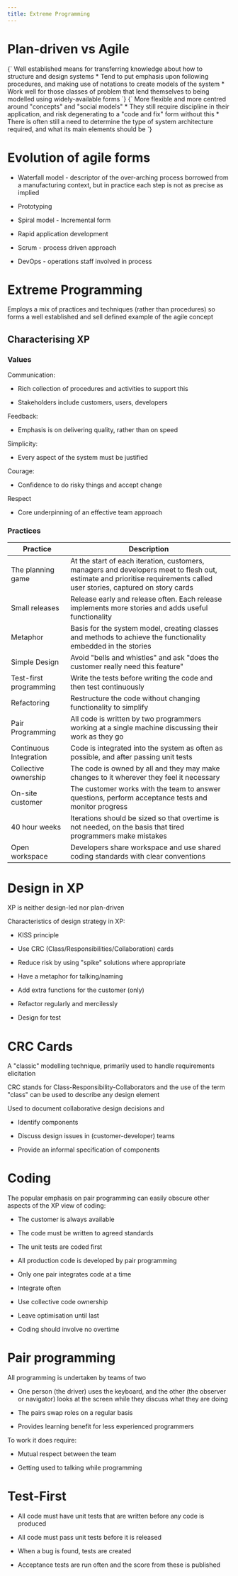 ```yaml
---
title: Extreme Programming
---
```


# Plan-driven vs Agile

<Definition name="Plan Driven">
{`
Well established means for transferring knowledge about how to structure and design systems
* Tend to put emphasis upon following procedures, and making use of notations to create models of the system
* Work well for those classes of problem that lend themselves to being modelled using widely-available forms
`}
</Definition>

<Definition name="Agile">
{`
More flexible and more centred around "concepts" and "social models"
* They still require discipline in their application, and risk degenerating to a "code and fix" form without this
* There is often still a need to determine the type of system architecture required, and what its main elements should be
`}
</Definition>

# Evolution of agile forms

- Waterfall model - descriptor of the over-arching process borrowed
  from a manufacturing context, but in practice each step is not as
  precise as implied

- Prototyping

- Spiral model - Incremental form

- Rapid application development

- Scrum - process driven approach

- DevOps - operations staff involved in process

# Extreme Programming

Employs a mix of practices and techniques (rather than procedures) so
forms a well established and sell defined example of the agile concept

## Characterising XP

### Values

Communication:

- Rich collection of procedures and activities to support this

- Stakeholders include customers, users, developers

Feedback:

- Emphasis is on delivering quality, rather than on speed

Simplicity:

- Every aspect of the system must be justified

Courage:

- Confidence to do risky things and accept change

Respect

- Core underpinning of an effective team approach

### Practices

| Practice               | Description                                                                                                                                                             |
| ---------------------- | ----------------------------------------------------------------------------------------------------------------------------------------------------------------------- |
| The planning game      | At the start of each iteration, customers, managers and developers meet to flesh out, estimate and prioritise requirements called user stories, captured on story cards |
| Small releases         | Release early and release often. Each release implements more stories and adds useful functionality                                                                     |
| Metaphor               | Basis for the system model, creating classes and methods to achieve the functionality embedded in the stories                                                           |
| Simple Design          | Avoid "bells and whistles" and ask "does the customer really need this feature"                                                                                         |
| Test-first programming | Write the tests before writing the code and then test continuously                                                                                                      |
| Refactoring            | Restructure the code without changing functionality to simplify                                                                                                         |
| Pair Programming       | All code is written by two programmers working at a single machine discussing their work as they go                                                                     |
| Continuous Integration | Code is integrated into the system as often as possible, and after passing unit tests                                                                                   |
| Collective ownership   | The code is owned by all and they may make changes to it wherever they feel it necessary                                                                                |
| On-site customer       | The customer works with the team to answer questions, perform acceptance tests and monitor progress                                                                     |
| 40 hour weeks          | Iterations should be sized so that overtime is not needed, on the basis that tired programmers make mistakes                                                            |
| Open workspace         | Developers share workspace and use shared coding standards with clear conventions                                                                                       |

# Design in XP

XP is neither design-led nor plan-driven

Characteristics of design strategy in XP:

- KISS principle

- Use CRC (Class/Responsibilities/Collaboration) cards

- Reduce risk by using "spike" solutions where appropriate

- Have a metaphor for talking/naming

- Add extra functions for the customer (only)

- Refactor regularly and mercilessly

- Design for test

# CRC Cards

A "classic" modelling technique, primarily used to handle requirements
elicitation

CRC stands for Class-Responsibility-Collaborators and the use of the
term "class" can be used to describe any design element

Used to document collaborative design decisions and

- Identify components

- Discuss design issues in (customer-developer) teams

- Provide an informal specification of components

# Coding

The popular emphasis on pair programming can easily obscure other
aspects of the XP view of coding:

- The customer is always available

- The code must be written to agreed standards

- The unit tests are coded first

- All production code is developed by pair programming

- Only one pair integrates code at a time

- Integrate often

- Use collective code ownership

- Leave optimisation until last

- Coding should involve no overtime

# Pair programming

All programming is undertaken by teams of two

- One person (the driver) uses the keyboard, and the other (the
  observer or navigator) looks at the screen while they discuss what
  they are doing

- The pairs swap roles on a regular basis

- Provides learning benefit for less experienced programmers

To work it does require:

- Mutual respect between the team

- Getting used to talking while programming

# Test-First

- All code must have unit tests that are written before any code is
  produced

- All code must pass unit tests before it is released

- When a bug is found, tests are created

- Acceptance tests are run often and the score from these is published
